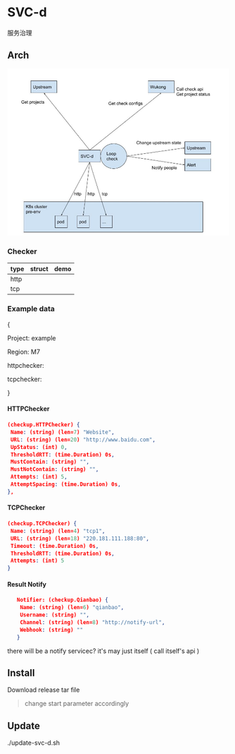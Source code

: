 # SVC-d

服务治理

## Arch

![svc-d](doc/svc-d.jpg)


### Checker

| type | struct | demo |
| ---- | ------ | ---- |
| http |        |      |
| tcp  |        |      |

### Example data

{

  Project: example

  Region: M7

  httpchecker: 

  tcpchecker: 

}

#### HTTPChecker

```json
(checkup.HTTPChecker) {
 Name: (string) (len=7) "Website",
 URL: (string) (len=20) "http://www.baidu.com",
 UpStatus: (int) 0,
 ThresholdRTT: (time.Duration) 0s,
 MustContain: (string) "",
 MustNotContain: (string) "",
 Attempts: (int) 5,
 AttemptSpacing: (time.Duration) 0s,
},
```


#### TCPChecker

```json
(checkup.TCPChecker) {
 Name: (string) (len=4) "tcp1",
 URL: (string) (len=18) "220.181.111.188:80",
 Timeout: (time.Duration) 0s,
 ThresholdRTT: (time.Duration) 0s,
 Attempts: (int) 5
}
```

#### Result Notify

```json
   Notifier: (checkup.Qianbao) {
    Name: (string) (len=6) "qianbao",
    Username: (string) "",
    Channel: (string) (len=8) "http://notify-url",
    Webhook: (string) ""
   }
```

there will be a notify servicec? it's may just itself ( call itself's api )

## Install

Download release tar file

> change start parameter accordingly

## Update

./update-svc-d.sh

